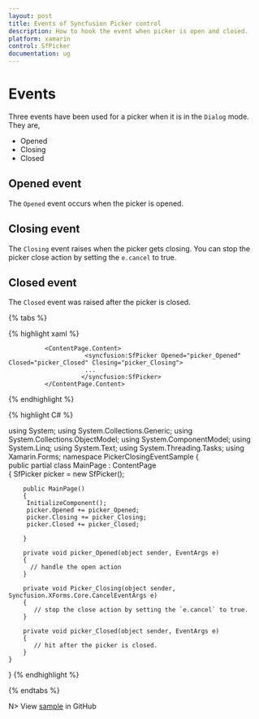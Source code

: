 ```yaml
---
layout: post
title: Events of Syncfusion Picker control
description: How to hook the event when picker is open and closed.
platform: xamarin
control: SfPicker
documentation: ug
---
```


# Events

Three events have been used for a picker when it is in the `Dialog` mode. They are,

* Opened
* Closing
* Closed

## Opened event

The `Opened` event occurs when the picker is opened. 

## Closing event 

The `Closing` event raises when the picker gets closing. You can stop the picker close action by setting the `e.cancel` to true.

## Closed event

The `Closed` event was raised after the picker is closed.

{% tabs %} 

{% highlight xaml %} 

<?xml version="1.0" encoding="UTF-8"?>
<ContentPage xmlns="http://xamarin.com/schemas/2014/forms"
             xmlns:x="http://schemas.microsoft.com/winfx/2009/xaml"
             xmlns:d="http://xamarin.com/schemas/2014/forms/design"
             xmlns:syncfusion="clr-namespace:Syncfusion.SfPicker.XForms;assembly=Syncfusion.SfPicker.XForms"
             xmlns:mc="http://schemas.openxmlformats.org/markup-compatibility/2006"
             mc:Ignorable="d"
             x:Class="PickerClosingEventSample.MainPage">
             
              <ContentPage.Content>
                         <syncfusion:SfPicker Opened="picker_Opened" Closed="picker_Closed" Closing="picker_Closing">
                         ...
                        </syncfusion:SfPicker>
              </ContentPage.Content>

</ContentPage>

  
{% endhighlight %}

{% highlight C# %} 

using System;
using System.Collections.Generic;
using System.Collections.ObjectModel;
using System.ComponentModel;
using System.Linq;
using System.Text;
using System.Threading.Tasks;
using Xamarin.Forms;
namespace PickerClosingEventSample
  {   
   public partial class MainPage : ContentPage    
    {
        SfPicker picker = new SfPicker();

        public MainPage()
        {
         InitializeComponent();
         picker.Opened += picker_Opened;
         picker.Closing += picker_Closing;
         picker.Closed += picker_Closed;

        }

        private void picker_Opened(object sender, EventArgs e)
        {
          // handle the open action
        }

        private void Picker_Closing(object sender, Syncfusion.XForms.Core.CancelEventArgs e)
        {
           // stop the close action by setting the `e.cancel` to true.
        }

        private void picker_Closed(object sender, EventArgs e)
        {
           // hit after the picker is closed.
        }
    }
}
{% endhighlight %}

{% endtabs %}

N> View [sample](https://github.com/SyncfusionExamples/xamarin-sfpicker-examples)  in GitHub

